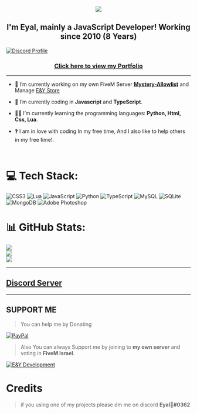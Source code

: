 <div align="center" style"border-radius:15px">
  <a href="https://discord.gg/milrato" title="Discord Server" target="_blank">
    <img src="https://media.discordapp.net/attachments/1098214641571725402/1098217028768239737/image_11111.png" style"width: 100%;border-radius:15px">
  </a>
</div>

## <div align="center">I'm Eyal, mainly a JavaScript Developer! Working since 2010 (8 Years)</div>  


[![Discord Profile](https://media.discordapp.net/attachments/1098214641571725402/1098217610715349174/111e12.png)](https://discord.com/users/1093620458898866326)


### <div align="center">[Click here to view my Portfolio](https://discord.gg/cjyvjfTwKv)</div>  

***

- 🔭 I’m currently working on my own FiveM Server [**Mystery-Allowlist**](https://discord.gg/7eXk3UqJBR) and Manage [E&Y Store](https://discord.gg/cjyvjfTwKv)
  

- 🤖 I’m currently coding in **Javascript** and **TypeScript**.

- 👨‍🎓 I’m currently learning the programming languages: **Python, Html, Css, Lua**.  
  

- ❓  I am in love with coding In my free time, And I also like to help others in my free time!.
  
<br/>

# 💻 Tech Stack:
![CSS3](https://img.shields.io/badge/css3-%231572B6.svg?style=for-the-badge&logo=css3&logoColor=white) ![Lua](https://img.shields.io/badge/lua-%232C2D72.svg?style=for-the-badge&logo=lua&logoColor=white) ![JavaScript](https://img.shields.io/badge/javascript-%23323330.svg?style=for-the-badge&logo=javascript&logoColor=%23F7DF1E) ![Python](https://img.shields.io/badge/python-3670A0?style=for-the-badge&logo=python&logoColor=ffdd54) ![TypeScript](https://img.shields.io/badge/typescript-%23007ACC.svg?style=for-the-badge&logo=typescript&logoColor=white) ![MySQL](https://img.shields.io/badge/mysql-%2300f.svg?style=for-the-badge&logo=mysql&logoColor=white) ![SQLite](https://img.shields.io/badge/sqlite-%2307405e.svg?style=for-the-badge&logo=sqlite&logoColor=white) ![MongoDB](https://img.shields.io/badge/MongoDB-%234ea94b.svg?style=for-the-badge&logo=mongodb&logoColor=white) ![Adobe Photoshop](https://img.shields.io/badge/adobephotoshop-%2331A8FF.svg?style=for-the-badge&logo=adobephotoshop&logoColor=white)


# 📊 GitHub Stats:
![](https://github-readme-stats.vercel.app/api?username=EyalDeveloper&theme=dark&hide_border=false&include_all_commits=false&count_private=false)<br/>
![](https://github-readme-streak-stats.herokuapp.com/?user=EyalDeveloper&theme=dark&hide_border=false)<br/>
![](https://github-readme-stats.vercel.app/api/top-langs/?username=EyalDeveloper&theme=dark&hide_border=false&include_all_commits=false&count_private=false&layout=compact)

***
## [Discord Server ](https://discord.gg/cjyvjfTwKv)

***

## SUPPORT ME

> You can help me by Donating

  [![PayPal](https://img.shields.io/badge/PayPal-00457C?style=for-the-badge&logo=paypal&logoColor=white)](https://paypal.me/eyaldeveloper) 

> Also You can always Support me by joining to **my own server** and voting in **FiveM Israel**.

[![E&Y Development](https://media.discordapp.net/attachments/1098214641571725402/1098218283641094195/1131313.png)](https://discord.gg/cjyvjfTwKv)

# Credits

> if you using one of my projects please dm me on discord **Eyal🌟#0362**
